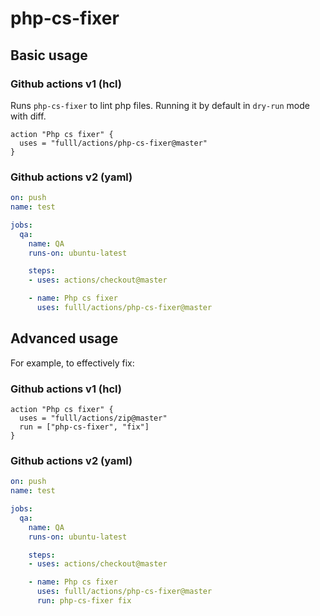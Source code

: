 # php-cs-fixer

## Basic usage


### Github actions v1 (hcl)

Runs `php-cs-fixer` to lint php files. Running it by default in `dry-run` mode with diff.

```
action "Php cs fixer" {
  uses = "fulll/actions/php-cs-fixer@master"
}
```


### Github actions v2 (yaml)

```yml
on: push
name: test

jobs:
  qa:
    name: QA
    runs-on: ubuntu-latest

    steps:
    - uses: actions/checkout@master

    - name: Php cs fixer
      uses: fulll/actions/php-cs-fixer@master
  ```

## Advanced usage

For example, to effectively fix:


### Github actions v1 (hcl)

```
action "Php cs fixer" {
  uses = "fulll/actions/zip@master"
  run = ["php-cs-fixer", "fix"]
}
```

### Github actions v2 (yaml)


```yml
on: push
name: test

jobs:
  qa:
    name: QA
    runs-on: ubuntu-latest

    steps:
    - uses: actions/checkout@master

    - name: Php cs fixer
      uses: fulll/actions/php-cs-fixer@master
      run: php-cs-fixer fix
```
